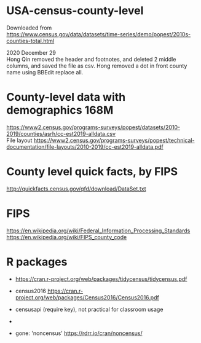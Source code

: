 # USA-census-county-level

Downloaded from <br> 
https://www.census.gov/data/datasets/time-series/demo/popest/2010s-counties-total.html 

2020 December 29 <br> 
Hong Qin removed the header and footnotes, and deleted 2 middle columns, and saved the file as csv. 
Hong removed a dot in front county name using BBEdit replace all. 

# County-level data with demographics 168M
https://www2.census.gov/programs-surveys/popest/datasets/2010-2019/counties/asrh/cc-est2019-alldata.csv <br> 
File layout https://www2.census.gov/programs-surveys/popest/technical-documentation/file-layouts/2010-2019/cc-est2019-alldata.pdf  <br>


# County level quick facts, by FIPS 
http://quickfacts.census.gov/qfd/download/DataSet.txt

# FIPS
https://en.wikipedia.org/wiki/Federal_Information_Processing_Standards 
https://en.wikipedia.org/wiki/FIPS_county_code

# R packages
* https://cran.r-project.org/web/packages/tidycensus/tidycensus.pdf 
* census2016
https://cran.r-project.org/web/packages/Census2016/Census2016.pdf 

* censusapi (require key), not practical for classroom usage
* 
* gone: 'noncensus'
https://rdrr.io/cran/noncensus/
